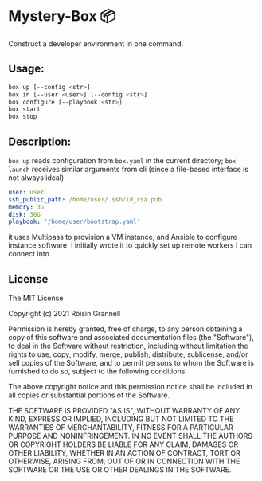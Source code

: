 
# Mystery-Box 📦

Construct a developer environment in one command.

## Usage:

```bash
box up [--config <str>]
box in [--user <user>] [--config <str>]
box configure [--playbook <str>]
box start
box stop
```

## Description:

`box up` reads configuration from `box.yaml` in the current directory; `box launch` receives similar arguments from cli (since a file-based interface is not always ideal)

```yaml
user: user
ssh_public_path: /home/user/.ssh/id_rsa.pub
memory: 3G
disk: 30G
playbook: '/home/user/bootstrap.yaml'
```

it uses Multipass to provision a VM instance, and Ansible to configure instance software. I initially wrote it to quickly set up remote workers I can connect into.

## License

The MIT License

Copyright (c) 2021 Róisín Grannell

Permission is hereby granted, free of charge, to any person obtaining a copy of this software and associated documentation files (the "Software"), to deal in the Software without restriction, including without limitation the rights to use, copy, modify, merge, publish, distribute, sublicense, and/or sell copies of the Software, and to permit persons to whom the Software is furnished to do so, subject to the following conditions:

The above copyright notice and this permission notice shall be included in all copies or substantial portions of the Software.

THE SOFTWARE IS PROVIDED "AS IS", WITHOUT WARRANTY OF ANY KIND, EXPRESS OR IMPLIED, INCLUDING BUT NOT LIMITED TO THE WARRANTIES OF MERCHANTABILITY, FITNESS FOR A PARTICULAR PURPOSE AND NONINFRINGEMENT. IN NO EVENT SHALL THE AUTHORS OR COPYRIGHT HOLDERS BE LIABLE FOR ANY CLAIM, DAMAGES OR OTHER LIABILITY, WHETHER IN AN ACTION OF CONTRACT, TORT OR OTHERWISE, ARISING FROM, OUT OF OR IN CONNECTION WITH THE SOFTWARE OR THE USE OR OTHER DEALINGS IN THE SOFTWARE.

